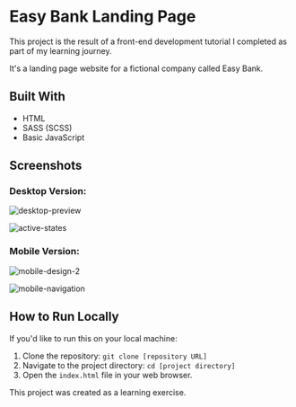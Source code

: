 # Easy Bank Landing Page

This project is the result of a front-end development tutorial I completed as part of my learning journey.

It's a landing page website for a fictional company called Easy Bank.

## Built With

* HTML
* SASS (SCSS)
* Basic JavaScript

## Screenshots

### Desktop Version:

![desktop-preview](https://github.com/user-attachments/assets/48bae39b-a38b-44ec-ab78-96ac3c834dde)

![active-states](https://github.com/user-attachments/assets/1bdb6382-ebe3-45cd-8c55-cf5ed54b8d2e)

### Mobile Version:

![mobile-design-2](https://github.com/user-attachments/assets/18de3b81-342f-42d8-9e85-19c40ac30c19)

![mobile-navigation](https://github.com/user-attachments/assets/a9886bc7-7b93-48ad-b044-64d453182bcf)

## How to Run Locally 

If you'd like to run this on your local machine:

1.  Clone the repository: `git clone [repository URL]`
2.  Navigate to the project directory: `cd [project directory]`
3.  Open the `index.html` file in your web browser.

This project was created as a learning exercise.

